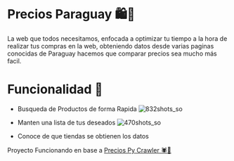 # Precios Paraguay 🛍️🛒
La web que todos necesitamos, enfocada a optimizar tu tiempo a la hora de realizar tus compras en la web, obteniendo datos desde varias paginas conocidas de Paraguay hacemos que comparar precios sea mucho más facil.


# Funcionalidad 🚀
- Busqueda de Productos de forma Rapida
  ![832shots_so](https://github.com/MrChrisFabian/PreciosParaguay/assets/146046957/ed6f12e4-05b1-495a-962b-eda1a0596c37)


- Manten una lista de tus deseados
  ![470shots_so](https://github.com/MrChrisFabian/PreciosParaguay/assets/146046957/60cd47fa-a67f-4b2f-9671-20e5f47b9bd3)

  
- Conoce de que tiendas se obtienen los datos

Proyecto Funcionando en base a [Precios Py Crawler 🕷️🐍](https://github.com/mrChrisFabian/preciosPyCrawler)
